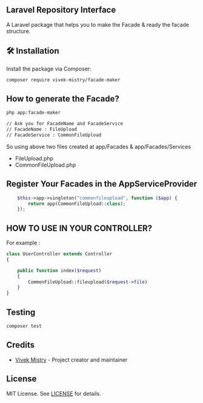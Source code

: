 ## Laravel Repository Interface

A Laravel package that helps you to make the Facade & ready the facade structure.


## 🛠️ Installation

Install the package via Composer:
```bash
composer require vivek-mistry/facade-maker
```

## How to generate the Facade?
```bash
php app:facade-maker

// Ask you for FacadeName and FacadeService
// FacadeName : FileUpload
// FacadeService : CommonFileUpload
```

So using above two files created at app/Facades & app/Facades/Services
<ul>
<li>FileUpload.php</li>
<li>CommonFileUpload.php</li>
</ul>



## Register Your Facades in the AppServiceProvider

    
```php
    $this->app->singleton("commonfileupload", function ($app) {
        return app(CommonFileUpload::class);
    });
```    

## HOW TO USE IN YOUR CONTROLLER? 

For example : 

```php
class UserController extends Controller
{

    public function index($request)
    {
        CommonFileUpload::fileupload($request->file)
    }
}
```

## Testing
```php
composer test
```

## Credits

- [Vivek Mistry](https://github.com/vivek-mistry) - Project creator and maintainer

## License
MIT License. See [LICENSE](/vivek-mistry/facade-maker/blob/main/LICENSE) for details.